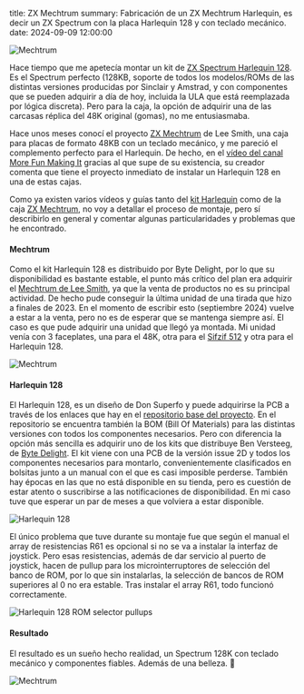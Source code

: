 title: ZX Mechtrum
summary: Fabricación de un ZX Mechtrum Harlequin, es decir un ZX Spectrum con la placa Harlequin 128 y con teclado mecánico.
date: 2024-09-09 12:00:00

![Mechtrum](/images/posts/2024-09-09_zx_mechtrum/mechtrum_logo.png)

Hace tiempo que me apetecía montar un kit de [ZX Spectrum Harlequin 128](https://www.bytedelight.com/?product=harlequin-128k-rev-2d-black-large-diy-kit). Es el Spectrum perfecto (128KB, soporte de todos los modelos/ROMs de las distintas versiones producidas por Sinclair y Amstrad, y con componentes que se pueden adquirir a día de hoy, incluida la ULA que está reemplazada por lógica discreta). Pero para la caja, la opción de adquirir una de las carcasas réplica del 48K original (gomas), no me entusiasmaba.

Hace unos meses conocí el proyecto [ZX Mechtrum](https://leesmithsworkshop.co.uk/products/the-mechtrum-mechanical-keyboard-zx-spectrum-case) de Lee Smith, una caja para placas de formato 48KB con un teclado mecánico, y me pareció el complemento perfecto para el Harlequin. De hecho, en el [vídeo del canal More Fun Making It](https://www.youtube.com/watch?v=Gr8KhQHaJr4) gracias al que supe de su existencia, su creador comenta que tiene el proyecto inmediato de instalar un Harlequin 128 en una de estas cajas.

Como ya existen varios vídeos y guías tanto del [kit Harlequin](https://www.youtube.com/watch?v=s1klr5vRye0) como de la caja [ZX Mechtrum](https://www.youtube.com/watch?v=O_FdXpOi2W4), no voy a detallar el proceso de montaje, pero sí describirlo en general y comentar algunas particularidades y problemas que he encontrado.

<!-- more -->

#### Mechtrum

Como el kit Harlequin 128 es distribuido por Byte Delight, por lo que su disponibilidad es bastante estable, el punto más crítico del plan era adquirir el [Mechtrum de Lee Smith](https://leesmithsworkshop.co.uk/products/the-mechtrum-mechanical-keyboard-zx-spectrum-case), ya que la venta de productos no es su principal actividad. De hecho pude conseguir la última unidad de una tirada que hizo a finales de 2023. En el momento de escribir esto (septiembre 2024) vuelve a estar a la venta, pero no es de esperar que se mantenga siempre así. El caso es que pude adquirir una unidad que llegó ya montada. Mi unidad venía con 3 faceplates, una para el 48K, otra para el [Sifzif 512](https://github.com/UzixLS/zx-sizif-512/) y otra para el Harlequin 128.

![Mechtrum](/images/posts/2024-09-09_zx_mechtrum/mechtrum.jpg)

#### Harlequin 128

El Harlequin 128, es un diseño de Don Superfo y puede adquirirse la PCB a través de los enlaces que hay en el [repositorio base del proyecto](https://github.com/DonSuperfo/Superfo-Harlequin-128). En el repositorio se encuentra también la BOM (Bill Of Materials) para las distintas versiones con todos los componentes necesarios. Pero con diferencia la opción más sencilla es adquirir uno de los kits que distribuye Ben Versteeg, de [Byte Delight](https://www.bytedelight.com/). El kit viene con una PCB de la versión issue 2D y todos los componentes necesarios para montarlo, convenientemente clasificados en bolsitas junto a un manual con el que es casi imposible perderse. También hay épocas en las que no está disponible en su tienda, pero es cuestión de estar atento o suscribirse a las notificaciones de disponibilidad. En mi caso tuve que esperar un par de meses a que volviera a estar disponible.

![Harlequin 128](/images/posts/2024-09-09_zx_mechtrum/harlequin_128.jpg)

El único problema que tuve durante su montaje fue que según el manual el array de resistencias R61 es opcional si no se va a instalar la interfaz de joystick. Pero esas resistencias, además de dar servicio al puerto de joystick, hacen de pullup para los microinterruptores de selección del banco de ROM, por lo que sin instalarlas, la selección de bancos de ROM superiores al 0 no era estable. Tras instalar el array R61, todo funcionó correctamente.

![Harlequin 128 ROM selector pullups](/images/posts/2024-09-09_zx_mechtrum/harlequin_128_pullups.png)

#### Resultado

El resultado es un sueño hecho realidad, un Spectrum 128K con teclado mecánico y componentes fiables. Además de una belleza. 🤩

![Mechtrum](/images/posts/2024-09-09_zx_mechtrum/resultado.jpg)